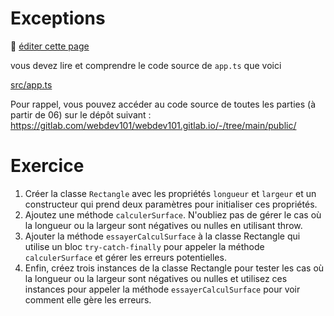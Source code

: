 # Exceptions

:memo: [éditer cette page](https://gitlab.com/-/ide/project/webdev101/webdev101.gitlab.io/edit/main/-/public/12_exceptions/README.md)

vous devez lire et comprendre le code source de `app.ts` que voici

[src/app.ts](src/app.ts ":include :type=code typescript")

Pour rappel, vous pouvez accéder au code source de toutes les parties (à partir de 06) sur le dépôt suivant : https://gitlab.com/webdev101/webdev101.gitlab.io/-/tree/main/public/

# Exercice

1. Créer la classe `Rectangle` avec les propriétés `longueur` et `largeur` et un constructeur qui prend deux paramètres pour initialiser ces propriétés.
2. Ajoutez une méthode `calculerSurface`. N'oubliez pas de gérer le cas où la longueur ou la largeur sont négatives ou nulles en utilisant throw.
3. Ajouter la méthode `essayerCalculSurface` à la classe Rectangle qui utilise un bloc `try-catch-finally` pour appeler la méthode `calculerSurface` et gérer les erreurs potentielles.
4. Enfin, créez trois instances de la classe Rectangle pour tester les cas où la longueur ou la largeur sont négatives ou nulles et utilisez ces instances pour appeler la méthode `essayerCalculSurface` pour voir comment elle gère les erreurs.
